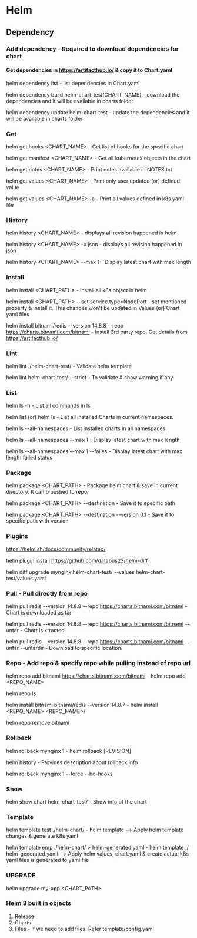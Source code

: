 # Helm

## Dependency

### Add dependency - Required to download dependencies for chart

#### Get dependencies in https://artifacthub.io/ & copy it to Chart.yaml

helm dependency list - list dependencies in Chart.yaml

helm dependency build helm-chart-test(CHART_NAME) - download the dependencies and it will be available in charts folder

helm dependency update helm-chart-test - update the dependencies and it will be available in charts folder

### Get

helm get hooks <CHART_NAME> - Get list of hooks for the specific chart 

helm get manifest <CHART_NAME> - Get all kubernetes objects in the chart

helm get notes <CHART_NAME> - Print notes available in NOTES.txt

helm get values <CHART_NAME> - Print only user updated (or) defined value

helm get values <CHART_NAME> -a - Print all values defined in k8s yaml file

### History 
helm history <CHART_NAME> - displays all revision happened in helm

helm history <CHART_NAME> -o json -  displays all revision happened in json

helm history <CHART_NAME> --max 1 - Display latest chart with max length

### Install
helm install <release> <CHART_PATH> - install all k8s object in helm

helm install <release> <CHART_PATH> --set service.type=NodePort - set mentioned property & install it. This changes won't be updated in Values (or) Chart yaml files

helm install bitnami/redis --version 14.8.8 --repo https://charts.bitnami.com/bitnami - Install 3rd party repo. Get details from https://artifacthub.io/

### Lint
helm lint ./helm-chart-test/ - Validate helm template

helm lint helm-chart-test/ --strict - To validate & show warning if any.

### List
helm ls -h - List all commands in ls

helm list (or) helm ls - List all installed Charts in current namespaces.

helm ls --all-namespaces - List installed charts in all namespaces

helm ls --all-namespaces --max 1 - Display latest chart with max length

helm ls --all-namespaces --max 1 --failes - Display latest chart with max length failed status

### Package
helm package <CHART_PATH> - Package helm chart & save in current directory. It can b pushed to repo.

helm package <CHART_PATH> --destination <PATH> - Save it to specific path

helm package <CHART_PATH> --destination <PATH> --version 0.1 - Save it to specific path with version

### Plugins
https://helm.sh/docs/community/related/

helm plugin install https://github.com/databus23/helm-diff

helm diff upgrade mynginx helm-chart-test/ --values helm-chart-test/values.yaml

### Pull - Pull directly from repo
helm pull redis --version 14.8.8 --repo https://charts.bitnami.com/bitnami - Chart is downloaded as tar

helm pull redis --version 14.8.8 --repo https://charts.bitnami.com/bitnami --untar - Chart is xtracted

helm pull redis --version 14.8.8 --repo https://charts.bitnami.com/bitnami --untar --untardir - Download to specific location.

### Repo - Add repo & specify repo while pulling instead of repo url
helm repo add bitnami https://charts.bitnami.com/bitnami - helm repo add <REPO_NAME> <URL>

helm repo ls

helm install bitnami bitnami/redis --version 14.8.7 - helm install <REPO_NAME> <REPO_NAME>/<APP>

helm repo remove bitnami

### Rollback
helm rollback mynginx 1 - helm rollback <RELEASE> [REVISION]

helm history <RELEASE> - Provides description about rollback info

helm rollback mynginx 1 --force --bo-hooks

### Show
helm show chart helm-chart-test/ - Show info of the chart

### Template
helm template test ./helm-chart/ - helm template <IN> <HCP> --> Apply helm template changes & generate k8s yaml

helm template emp ./helm-chart/ > helm-generated.yaml - helm template <IN> ./<HCP> helm-generated.yaml --> Apply 
helm values, chart.yaml & create actual k8s yaml files is generated to yaml file

### UPGRADE
helm upgrade my-app <CHART_PATH> 

### Helm 3 built in objects
1. Release
2. Charts
3. Files - If we need to add files. Refer template/config.yaml